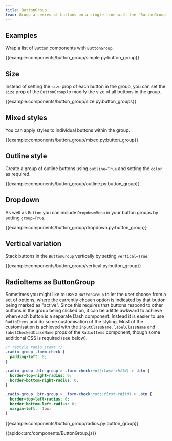 ```yaml
---
title: ButtonGroup
lead: Group a series of buttons on a single line with the `ButtonGroup` component.
---
```


## Examples

Wrap a list of `Button` components with `ButtonGroup`.

{{example:components/button_group/simple.py:button_group}}

## Size

Instead of setting the `size` prop of each button in the group, you can set the `size` prop of the `ButtonGroup` to modify the size of all buttons in the group.

{{example:components/button_group/size.py:button_groups}}

## Mixed styles

You can apply styles to individual buttons within the group.

{{example:components/button_group/mixed.py:button_group}}

## Outline style

Create a group of outline buttons using `outline=True` and setting the `color` as required.

{{example:components/button_group/outline.py:button_group}}

## Dropdown

As well as `Button` you can include `DropdownMenu` in your button groups by setting `group=True`.

{{example:components/button_group/dropdown.py:button_group}}

## Vertical variation

Stack buttons in the `ButtonGroup` vertically by setting `vertical=True`.

{{example:components/button_group/vertical.py:button_group}}

## RadioItems as ButtonGroup

Sometimes you might like to use a `ButtonGroup` to let the user choose from a set of options, where the currently chosen option is indicated by that button being marked as "active". Since this requires that buttons respond to other buttons in the group being clicked on, it can be a little awkward to achieve when each button is a separate Dash component. Instead it is easier to use `RadioItems` and do some customisation of the styling. Most of the customisation is achieved with the `inputClassName`, `labelClassName` and `labelCheckedClassName` props of the `RadioItems` component, though some additional CSS is required (see below).

```css
/* restyle radio items */
.radio-group .form-check {
  padding-left: 0;
}

.radio-group .btn-group > .form-check:not(:last-child) > .btn {
  border-top-right-radius: 0;
  border-bottom-right-radius: 0;
}

.radio-group .btn-group > .form-check:not(:first-child) > .btn {
  border-top-left-radius: 0;
  border-bottom-left-radius: 0;
  margin-left: -1px;
}
```

{{example:components/button_group/radios.py:button_group}}

{{apidoc:src/components/ButtonGroup.js}}
